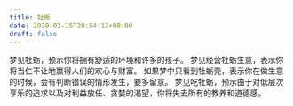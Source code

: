 ```yaml
---
title: 牡蛎
date: 2020-02-15T20:54:12+08:00
draft: false
---
```


梦见牡蛎，预示你将拥有舒适的环境和许多的孩子。
梦见经营牡蛎生意，表示你将当仁不让地赢得人们的欢心与财富。
如果梦中只看到牡蛎壳，表示你在做生意的时候，会有判断错误的情形发生，要多留意。
梦见吃牡蛎，预示由于对低层次享乐的追求以及对利益放任、贪婪的渴望，你将失去所有的教养和道德感。
